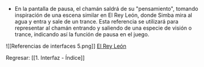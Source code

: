 
+ En la pantalla de pausa, el chamán saldrá de su "pensamiento", tomando inspiración de una escena similar en El Rey León, donde Simba mira al agua y entra y sale de un trance. Esta referencia se utilizará para representar al chamán entrando y saliendo de una especie de visión o trance, indicando así la función de pausa en el juego.

![[Referencias de interfaces 5.png]]
[El Rey León](https://www.youtube.com/watch?v=1UDBcAxeP9U&ab_channel=pablo5179)

Regresar: [[1. Interfaz - Índice]]